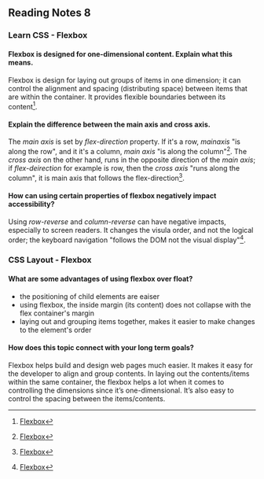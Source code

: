 ## Reading Notes 8

### Learn CSS - Flexbox

#### Flexbox is designed for one-dimensional content. Explain what this means.

Flexbox is design for laying out groups of items in one dimension; it can control the alignment and spacing (distributing space) between items that are within the container. It provides flexible boundaries between its content[^1].

#### Explain the difference between the main axis and cross axis.

The *main axis* is set by *flex-direction* property. If it's a row, *mainaxis* "is along the row", and it it's a column, *main axis* "is along the column"[^1]. The *cross axis* on the other hand, runs in the opposite direction of the *main axis*; if *flex-deirection* for example is row, then the *cross axis* "runs along the column", it is main axis that follows the flex-direction[^1].

#### How can using certain properties of flexbox negatively impact accessibility?

Using *row-reverse* and *column-reverse* can have negative impacts, especially to screen readers. It changes the visula order, and not the logical order; the keyboard navigation "follows the DOM not the visual display"[^1].


### CSS Layout - Flexbox

#### What are some advantages of using flexbox over float?

- the positioning of child elements are eaiser
- using flexbox, the inside margin (its content) does not collapse with the flex container's margin
- laying out and grouping items together, makes it easier to make changes to the element's order

#### How does this topic connect with your long term goals?

Flexbox helps build and design web pages much easier. It makes it easy for the developer to align and group contents. In laying out the contents/items within the same container, the flexbox helps a lot when it comes to controlling the dimensions since it’s one-dimensional. It’s also easy to control the spacing between the items/contents. 



[^1]: [Flexbox](https://web.dev/learn/css/flexbox/)
